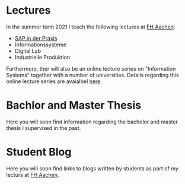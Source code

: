 # Lectures
In the summer term 2021 I teach the following lectures at [FH Aachen](https://www.fh-aachen.de):

- [SAP in der Praxis](/teaching/sap_in_der_praxis)
- Informationssysteme
- Digital Lab
- Industrielle Produktion 

Furthermore, ther will also be an online lecture series on "Information Systems" together with a number of universities. Details
regarding this online lecture series are avaialbel [here](https://taxxas.com/d.php?id=vvwi). 

# Bachlor and Master Thesis
Here you will soon find information regarding the bacholor and master thesis I supervised in the past. 

# Student Blog
Here you will soon find links to blogs written by students as part of my lecturs at [FH Aachen](https://www.fh-aachen.de).

